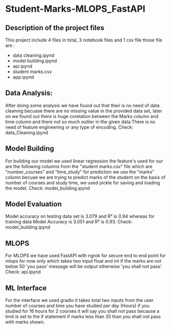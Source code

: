 # Student-Marks-MLOPS_FastAPI

## Description of the project files
This project include 4 files in total, 3 notebook files and 1 csv file those file are :
* data cleaning.ipynd
* model building.ipynd
* api.ipynd
* student marks.csv
* app.ipynd

## Data Analysis:
After doing some analysis we have found out that their is no need of data cleannig becuase there are no missing value in the provided data set, later on we found out there is huge corelation between the Marks column and time column and there not so much outlier in the given data.There is no need of feature engineering or any type of encoding. 
Check: data_Cleaning.ipynd

## Model Building
For building our model we used  linear regression the feature's used for our are the following columns from the "student marks.csv" file which are "number_courses" and "time_study" for prediction we use the "marks" column becuae we are trying to predict marks of the student on the basis of number of courses and study time, we used pickle for saving and loading the model. 
Check: model_building.ipynd

## Model Evaluation
Model accuracy on testing data set is 3.079 and R² is 0.94 whereas for training data Model Accuracy is 3.051 and R² is 0.93.
Check: model_building.ipynd

## MLOPS
For MLOPS we have used FastAPI with ngrok for secure end to end point for mlops for now only which takes two input float and int if the marks are not below 50 'you pass' message will be output otherwise 'you shall not pass'. 
Check: api.ipynd

## ML Interface
For the interface we used gradio it takes total two inputs from the user number of courses and time you have studied per day (Hours)
if you studied for 16 hours for 2 courses it will say you shall not pass because a limit is set to the if statement if marks less than 35 than you shall not pass with marks shown.
